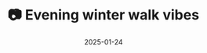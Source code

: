 ---
title: '📷 Evening winter walk vibes'
date: '2025-01-24'
image: 'https://cdn.diblasio.social/static/photos/2025/20250124_171056.jpg'
thumbnail: 'https://cdn.diblasio.social/static/photos/2025/thumbnails/20250124_171056.jpg'
alt_text: "A tree-lined street with houses and parked cars in Huizen, Netherlands."
tags:
  - "#Photography"
  - "#Netherlands"
  - "#Huizen"
  - "#StreetPhotography"
  - "#Cityscape"
  - "#UrbanLife"
  - "#ShotOniPhone"
  - "#WinterVibes"
  - "#Halide"
  - "#ProcessZero"
  - 
description: ''
created_date: '2025-01-24'
location: "68, Haardstedelaan, De Zuid, Huizen, Noord-Holland, Nederland, 1271 NN, Nederland"
exif_data: "Apple iPhone 15 Pro 9mm f/2.8 (1/30 | f/2.8 | ISO 320)"
draft: false
---